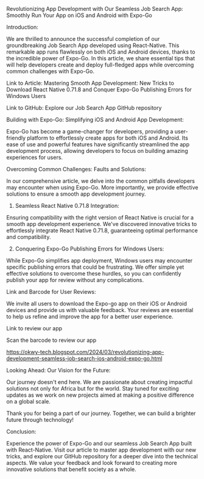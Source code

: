 
Revolutionizing App Development with Our Seamless Job Search App: Smoothly Run Your App on iOS and Android with Expo-Go

Introduction:

We are thrilled to announce the successful completion of our groundbreaking Job Search App developed using React-Native. This remarkable app runs flawlessly on both iOS and Android devices, thanks to the incredible power of Expo-Go. In this article, we share essential tips that will help developers create and deploy full-fledged apps while overcoming common challenges with Expo-Go.

Link to Article: Mastering Smooth App Development: New Tricks to Download React Native 0.71.8 and Conquer Expo-Go Publishing Errors for Windows Users

Link to GitHub: Explore our Job Search App GitHub repository

Building with Expo-Go: Simplifying iOS and Android App Development:

Expo-Go has become a game-changer for developers, providing a user-friendly platform to effortlessly create apps for both iOS and Android. Its ease of use and powerful features have significantly streamlined the app development process, allowing developers to focus on building amazing experiences for users.

Overcoming Common Challenges: Faults and Solutions:

In our comprehensive article, we delve into the common pitfalls developers may encounter when using Expo-Go. More importantly, we provide effective solutions to ensure a smooth app development journey.


1. Seamless React Native 0.71.8 Integration:

Ensuring compatibility with the right version of React Native is crucial for a smooth app development experience. We've discovered innovative tricks to effortlessly integrate React Native 0.71.8, guaranteeing optimal performance and compatibility.


2. Conquering Expo-Go Publishing Errors for Windows Users:

While Expo-Go simplifies app deployment, Windows users may encounter specific publishing errors that could be frustrating. We offer simple yet effective solutions to overcome these hurdles, so you can confidently publish your app for review without any complications.

Link and Barcode for User Reviews:

We invite all users to download the Expo-go app on their iOS or Android devices and provide us with valuable feedback. Your reviews are essential to help us refine and improve the app for a better user experience.

Link to review our app

Scan the barcode to review our app

https://okwy-tech.blogspot.com/2024/03/revolutionizing-app-development-seamless-job-search-ios-android-expo-go.html

Looking Ahead: Our Vision for the Future:

Our journey doesn't end here. We are passionate about creating impactful solutions not only for Africa but for the world. Stay tuned for exciting updates as we work on new projects aimed at making a positive difference on a global scale.


Thank you for being a part of our journey. Together, we can build a brighter future through technology!

Conclusion:

Experience the power of Expo-Go and our seamless Job Search App built with React-Native. Visit our article to master app development with our new tricks, and explore our GitHub repository for a deeper dive into the technical aspects. We value your feedback and look forward to creating more innovative solutions that benefit society as a whole.
